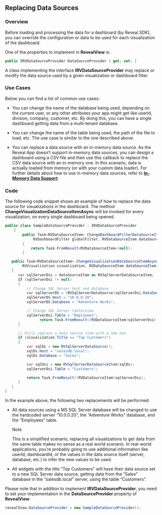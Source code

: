 ## Replacing Data Sources

### Overview

Before loading and processing the data for a dashboard (by Reveal SDK),
you can override the configuration or data to be used for each
visualization of the dashboard.

One of the properties to implement in
__RevealView__ is:

``` csharp
public IRVDataSourceProvider DataSourceProvider { get; set; }
```

A class implementing the interface
__IRVDataSourceProvider__
may replace or modify the data source used by a given visualization or
dashboard filter.

### Use Cases

Below you can find a list of common use cases:

  - You can change the name of the database being used, depending on the
    current user, or any other attributes your app might get like
    userId, division, company, customer, etc. By doing this, you can
    have a single dashboard getting data from a multi-tenant database.

  - You can change the name of the table being used, the path of the
    file to load, etc. The use case is similar to the one described
    above.

  - You can replace a data source with an in-memory data source. As the
    Reveal App doesn’t support in-memory data sources, you can design a
    dashboard using a CSV file and then use this callback to replace the
    CSV data source with an in-memory one. In this scenario, data is
    actually loaded from memory (or with your custom data loader). For
    further details about how to use in-memory data sources, refer to
    [**In-Memory Data Support**](in-memory-data-desktop.md).

### Code

The following code snippet shows an example of how to replace the data
source for visualizations in the dashboard. The method
__ChangeVisualizationDataSourceItemAsync__
will be invoked for every visualization, on every single dashboard being
opened.

``` csharp
public class SampleDataSourceProvider : IRVDataSourceProvider
    {
        public Task<RVDataSourceItem> ChangeDashboardFilterDataSourceItemAsync(
             RVDashboardFilter globalFilter, RVDataSourceItem dataSourceItem)
        {
            return Task.FromResult<RVDataSourceItem>(null);
        }

   public Task<RVDataSourceItem> ChangeVisualizationDataSourceItemAsync(
        RVVisualization visualization, RVDataSourceItem dataSourceItem)
   {
      var sqlServerDsi = dataSourceItem as RVSqlServerDataSourceItem;
      if (sqlServerDsi != null)
      {
          // Change SQL Server host and database
          var sqlServerDS = (RVSqlServerDataSource)sqlServerDsi.DataSource;
          sqlServerDS.Host = "10.0.0.20";
          sqlServerDS.Database = "Adventure Works";

          // Change SQL Server table/view
          sqlServerDsi.Table = "Employees";
                return Task.FromResult((RVDataSourceItem)sqlServerDsi);
      }

      // Fully replace a data source item with a new one
      if (visualization.Title == "Top Customers")
      {
          var sqlDs = new RVSqlServerDataSource();
          sqlDs.Host = "salesdb.local";
          sqlDs.Database = "Sales";

          var sqlDsi = new RVSqlServerDataSourceItem(sqlDs);
          sqlServerDsi.Table = "Customers";

          return Task.FromResult((RVDataSourceItem)sqlServerDsi);
      }
   }
}
```

In the example above, the following two replacements will be performed:

  - All data sources using a MS SQL Server database will be changed to
    use the hardcoded server “10.0.0.20”, the “Adventure Works”
    database, and the “Employees” table.

    > [!NOTE]
    > This is a simplified scenario, replacing all visualizations to get data from the same table makes no sense as a
    real world scenario. In real-world applications, you’re probably going to use additional information like userId, dashboardId, or the
    values in the data source itself (server, database, etc.) to infer the new values to be used.

  - All widgets with the title “Top Customers” will have their data
    source set to a new SQL Server data source, getting data from the
    “Sales” database in the “salesdb.local” server, using the table
    “Customers”.

Please note that in addition to implement
__IRVDataSourceProvider__,
you need to set your implementation in the
__DataSourceProvider__
property of __RevealView__:

``` csharp
revealView.DataSourceProvider = new SampleDataSourceProvider();
```
